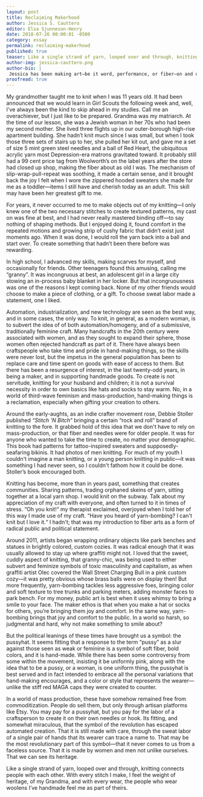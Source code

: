 ```yaml
---
layout: post
title: Reclaiming Makerhood
author: Jessica S. Cauttero
editor: Elsa Sjunneson-Henry
date: 2018-07-26 00:00:01 -0500
category: essay
permalink: reclaiming-makerhood
published: true
teaser: Like a single strand of yarn, looped over and through, knitting connects people with each other.
author-img: jessica-cauttero.png
author-bio: |
 Jessica has been making art—be it word, performance, or fiber—on and off since adolescence. She has been working in or around theatermaking for over ten years and her favorite offstage job was probably making puppets. When not writing, reading, sewing, or knitting, she is either performing under an assumed name wearing a lot of glitter, marathoning television series, or cuddling one of her critters (husband included).
proofread: true
---
```


My grandmother taught me to knit when I was 11 years old. It had been announced that we would learn in Girl Scouts the following week and, well, I've always been the kind to skip ahead in my studies. Call me an overachiever, but I just like to be prepared. Grandma was my matriarch. At the time of our lesson, she was a Jewish woman in her 70s who had been my second mother. She lived three flights up in our outer-borough high-rise apartment building. She hadn’t knit much since I was small, but when I took those three sets of stairs up to her, she pulled her kit out, and gave me a set of size 5 mint green steel needles and a ball of Red Heart, the ubiquitous acrylic yarn most Depression-era matrons gravitated toward. It probably still had a 99 cent price tag from Woolworth’s on the label years after the store had closed up shop, making the fiber about as old I was. The mechanism of slip-wrap-pull-repeat was soothing, it made a certain sense, and it brought back the joy I felt when I wore the zippered hooded sweaters she made for me as a toddler—items I still have and cherish today as an adult. This skill may have been her greatest gift to me.

For years, it never occurred to me to make objects out of my knitting—I only knew one of the two necessary stitches to create textured patterns, my cast on was fine at best, and I had never really mastered binding off—to say nothing of shaping methods. But I enjoyed doing it, found comfort in the repeated motions and growing strip of cushy fabric that didn’t exist just moments ago. When it was done, I would roll the yarn back into a ball and start over. To create something that hadn’t been there before was rewarding.

In high school, I advanced my skills, making scarves for myself, and occasionally for friends. Other teenagers found this amusing, calling me “granny”. It was incongruous at best, an adolescent girl in a large city stowing an in-process baby blanket in her locker. But that incongruousness was one of the reasons I kept coming back. None of my other friends would choose to make a piece of clothing, or a gift. To choose sweat labor made a statement, one I liked.

Automation, industrialization, and new technology are seen as the best way, and in some cases, the only way. To knit, in general, as a modern woman, is to subvert the idea of of both automation/homogeny, and of a submissive, traditionally feminine craft. Many handcrafts in the 20th century were associated with women, and as they sought to expand their sphere, those women often rejected handcraft as part of it. There have always been craftspeople who take time and pride in hand-making things, so the skills were never lost, but the impetus in the general population has been to replace care and time spent on goods with ease of access to them. But there has been a resurgence of interest, in the last twenty-odd years, in being a maker, and in supporting handmade goods. To create is not servitude, knitting for your husband and children; it is not a survival necessity in order to own basics like hats and socks to stay warm. No, in a world of third-wave feminism and mass-production, hand-making things is a reclamation, especially when gifting your creation to others.

Around the early-aughts, as an indie crafter movement rose, Debbie Stoller published _“Stitch ’N Bitch“_ bringing a certain “rock and roll“ brand of knitting to the fore. It grabbed hold of this idea that we don't have to rely on mass-production, or that fiber and needles were for older people. It was for anyone who wanted to take the time to create, no matter your demographic. This book had patterns for tattoo-inspired sweaters and supposedly-seafaring bikinis. It had photos of men knitting. For much of my youth I couldn't imagine a man knitting, or a young person knitting in public—it was something I had never seen, so I couldn't fathom how it could be done. Stoller’s book encouraged both.

Knitting has become, more than in years past, something that creates communities. Sharing patterns, trading orphaned skeins of yarn, sitting together at a local yarn shop. I would knit on the subway. Talk about my appreciation of my craft with everyone, and often turned to it in times of stress. “Oh you knit!“ my therapist exclaimed, overjoyed when I told her of this way I made use of my craft. “Have you heard of yarn-bombing? I can't knit but I love it.“ I hadn't; that was my introduction to fiber arts as a form of radical public and political statement.

Around 2011, artists began wrapping ordinary objects like park benches and statues in brightly colored, custom cozies. It was radical enough that it was usually allowed to stay up where graffiti might not. I loved that the sweet, cuddly aspect of knitting, that granny-chic, was being used to either subvert and feminize symbols of toxic masculinity and capitalism, as when graffiti artist Olec covered the Wall Street Charging Bull in a pink custom cozy—it was pretty obvious whose brass balls were on display then! But more frequently, yarn-bombing tackles less aggressive foes, bringing color and soft texture to tree trunks and parking meters, adding monster faces to park bench. For my money, public art is best when it uses whimsy to bring a smile to your face. The maker ethos is that when you make a hat or socks for others, you’re bringing them joy and comfort. In the same way, yarn-bombing brings that joy and comfort to the public. In a world so harsh, so judgmental and hard, why not make something to smile about?

But the political leanings of these times have brought us a symbol: the pussyhat. It seems fitting that a response to the term “pussy” as a slur against those seen as weak or feminine is a symbol of soft fiber, bold colors, and it is hand-made. While there has been some controversy from some within the movement, insisting it be uniformly pink, along with the idea that to be a pussy, or a woman, is one uniform thing, the pussyhat is best served and in fact intended to embrace all the personal variations that hand-making encourages, and a color or style that represents the wearer—unlike the stiff red MAGA caps they were created to counter.

In a world of mass production, these have somehow remained free from commoditization. People do sell them, but only through artisan platforms like Etsy. You may pay for a pussyhat, but you pay for the labor of a craftsperson to create it on their own needles or hook. Its fitting, and somewhat miraculous, that the symbol of the revolution has escaped automated creation. That it is still made with care, through the sweat labor of a single pair of hands that its wearer can trace a name to. That may be the most revolutionary part of this symbol—that it never comes to us from a faceless source. That it is made by women and men not unlike ourselves. That we can see its heritage.

Like a single strand of yarn, looped over and through, knitting connects people with each other. With every stitch I make, I feel the weight of heritage, of my Grandma, and with every wear, the people who wear woolens I’ve handmade feel me as part of theirs.
